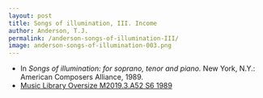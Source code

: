 ```yaml
---
layout: post
title: Songs of illumination, III. Income
author: Anderson, T.J.
permalink: /anderson-songs-of-illumination-III/
image: anderson-songs-of-illumination-003.png
---
```


- In *Songs of illumination: for soprano, tenor and piano.* New York, N.Y.: American Composers Alliance, 1989.
- <a href="https://tufts-primo.hosted.exlibrisgroup.com/permalink/f/14dinuo/01TUN_ALMA21102270180003851" target="_blank">Music Library Oversize M2019.3.A52 S6 1989</a>
